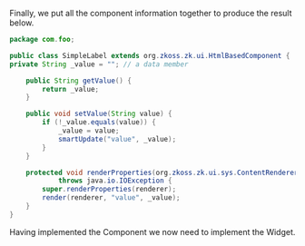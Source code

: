 Finally, we put all the component information together to produce the result below.

```java
package com.foo;

public class SimpleLabel extends org.zkoss.zk.ui.HtmlBasedComponent {
private String _value = ""; // a data member

	public String getValue() {
		return _value;
	}

	public void setValue(String value) {
		if (!_value.equals(value)) {
			_value = value;
			smartUpdate("value", _value);
		}
	}

	protected void renderProperties(org.zkoss.zk.ui.sys.ContentRenderer renderer)
			throws java.io.IOException {
		super.renderProperties(renderer);
		render(renderer, "value", _value);
	}
}
```

Having implemented the Component we now need to implement the Widget.